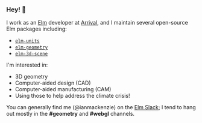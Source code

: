 ### Hey! 👋
I work as an [Elm](https://elm-lang.org/) developer at [Arrival](https://arrival.com/), and I maintain several open-source Elm packages including:

- [`elm-units`](https://github.com/ianmackenzie/elm-units)
- [`elm-geometry`](https://github.com/ianmackenzie/elm-geometry)
- [`elm-3d-scene`](https://github.com/ianmackenzie/elm-3d-scene)

I'm interested in:

- 3D geometry
- Computer-aided design (CAD)
- Computer-aided manufacturing (CAM)
- Using those to help address the climate crisis!

You can generally find me (@ianmackenzie) on the [Elm Slack](https://elmlang.herokuapp.com/); I tend to hang out mostly in the **#geometry** and **#webgl** channels.

